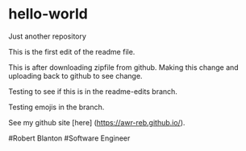 # hello-world
Just another repository

This is the first edit of the readme file.

This is after downloading zipfile from github.  Making this change and uploading back to github to see change.

Testing to see if this is in the readme-edits branch.

Testing emojis in the branch.  

See my github site [here] (https://awr-reb.github.io/).

#Robert Blanton
#Software Engineer
